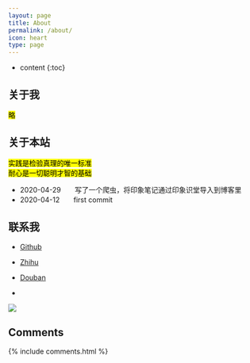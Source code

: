 ```yaml
---
layout: page
title: About
permalink: /about/
icon: heart
type: page
---
```


* content
{:toc}

## 关于我

<mark>略</mark>

## 关于本站

<mark>实践是检验真理的唯一标准</mark>  
<mark>耐心是一切聪明才智的基础</mark>

* 2020-04-29　　写了一个爬虫，将印象笔记通过印象识堂导入到博客里
* 2020-04-12　　first commit


## 联系我

* [Github](https://github.com/{{site.github_username}})
* [Zhihu](https://www.zhihu.com/people/{{site.zhihu_username}})
* [Douban](https://www.douban.com/people/{{site.douban_username}}/)

* <a target="_blank" href="http://mail.qq.com/cgi-bin/qm_share?t=qm_mailme&email={{site.email_username}}" style="text-decoration:none;">
<img src="http://rescdn.qqmail.com/zh_CN/htmledition/images/function/qm_open/ico_mailme_01.png"/></a>

<!-- ## 友情链接 -->


## Comments
{% include comments.html %}
